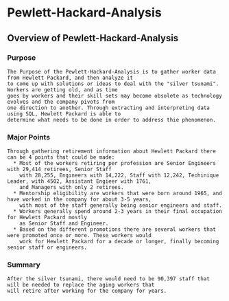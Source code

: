 # Pewlett-Hackard-Analysis

## Overview of Pewlett-Hackard-Analysis
### Purpose
    The Purpose of the Pewlett-Hackard-Analysis is to gather worker data from Hewlett Packard, and then analyze it 
    to come up with solutions or ideas to deal with the "silver tsunami". Workers are getting old, and as time 
    goes by workers and their skill sets may become obsolete as technology evolves and the company pivots from 
    one direction to another. Through extracting and interpreting data using SQL, Hewlett Packard is able to 
    determine what needs to be done in order to address thie phenomenon.
    
### Major Points
    Through gathering retirement information about Hewlett Packard there can be 4 points that could be made:
      * Most of the workers retiring per profession are Senior Engineers with 29,414 retirees, Senior Staff
        with 28,255, Engineers with 14,222, Staff with 12,242, Techinique Leader, with 4502, Assistant Engieer with 1761,
        and Managers with only 2 retirees.
      * Mentorship eligibility are workers that were born around 1965, and have worked in the company for about 3-5 years,
        with most of the staff generally being senior engineers and staff.
      * Workers generally spend around 2-3 years in their final occupation for Hewlett Packard mostly
        as Senior Staff and Engineer.
      * Based on the different promotions there are several workers that were promoted once or more. These workers would 
        work for Hewlett Packard for a decade or longer, finally becoming senior staff or engineers.
### Summary
    After the silver tsunami, there would need to be 90,397 staff that will be needed to replace the aging workers that 
    will retire after working for the company for years.
